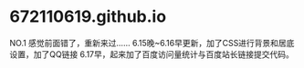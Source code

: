 # 672110619.github.io
NO.1
感觉前面错了，重新来过……
6.15晚~6.16早更新，加了CSS进行背景和居底设置，加了QQ链接
6.17早，起来加了百度访问量统计与百度站长链接提交代码。
